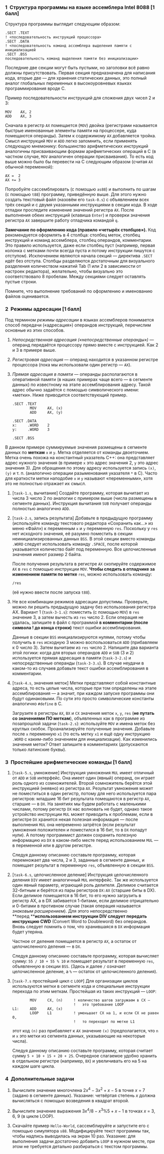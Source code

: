 [//]: <> ( assignment id: 6011 )

### 1  Структура программы на языке ассемблера Intel 8088 [1 балл]

Структура программы выглядит следующим образом:

    .SECT .TEXT
    ! <последовательность инструкций процессора>
    .SECT .DATA
    ! <последовательность команд ассемблера выделения памяти с инициализацией
    .SECT .BSS
    последовательность команд выделения памяти без инициализации>

Последние две секции могут быть пустыми, но заголовки всё равно должны присутствовать. Первая секция предназначена для написания кода, вторые две — для хранения статических данных, это полный аналог глобальных переменных в высокоуровневых языках программирования вроде C.

Пример последовательности инструкций для сложения двух чисел 2 и 3:

    MOV    AX, 2
    ADD    AX, 3

Сначала в регистр `AX` помещается (`MOV`) двойка (регистрами называется быстрые именованные элементы памяти на процессере, куда помещаются операнды). Затем к содержимому `AX` добавляется тройка. Смысл инструкций `MOV` и `ADD` легко запомнить, если применять следующую мнемонику: большинство арифметических инструкций аналогичны присваивающим формам арифметических операций в C (в частном случае, `MOV` аналогичен операции присваивания). То есть код выше можно было бы перевести на C следующим образом (считая `AX` обычной переменной):

    AX =  2
    AX += 3

Попробуйте сассемблировать (с помощью `as88`) и выполнить по шагам (с помощью `t88`) программу, приведённую выше. Для этого нужно создать текстовый файл (назовём его `task-0.s`) с объявлением всех трёх секций и с двумя указанными инструкциями в секции кода. В ходе отладки проследите изменение значений регистра `AX`. После выполнения обеих инструкций (клавиша `Enter`) и проверки значения регистра `AX` завершите работу отладчика командой `q`.

**Замечание по оформлению кода (правило «четырёх столбцов»).** Код
рекомендуется оформлять в 4 столбца: столбец меток, столбец инструкций
и команд ассемблера, столбец операндов, комментарии. Это правило используется,
даже если столбец пуст (например, первая колонка с метками
почти всегда пуста и потому инструкции пишутся с отступом). Исключением
являются начала секций — директива `.SECT` идёт без отступа. Столбцы
разделяются достаточным для визуального разделения количеством нажатий
Tab (1 или 2 в зависимости от настроек редактора), желательно, чтобы визуально 
это соответствовало 8 пробелам. Между секциями следует оставлять пустые строки.

Помните, что выполнение требований по оформлению и именованию файлов оценивается.

### 2  Режимы адресации [1 балл]

Под термином _режимы адресации_ в языках ассемблеров понимается способ передачи («адресация») операндов инструкций, перечислим основные из этих способов.

1.  _Непосредственная адресация («непосредственные операнды»)_ — операнд передаётся процессору прямо вместе с инструкцией. Как 2 и 3 в примере выше.

2.  _Регистровая адресация_ — операнд находится в указанном регистре процессора (пока мы использовали один регистр — `AX`).

3.  _Прямая адресация в памяти_ — операнды располагаются в оперативной памяти
(в наших примерах чаще всего — в сегменте данных) по
известному на этапе ассемблирования адресу. Такой адрес обычно задаётся с помощью символического имени: «метки». Ниже приводится соответствующий пример.

        .SECT .TEXT
                MOV     AX, (x)
                ADD     AX, (y)

        .SECT .DATA
        x:     .WORD    2
        y:     .WORD    3

        .SECT .BSS

В данном примере суммируемые значения размещены в сегменте данных по **меткам** `x` и `y`. Метка отделяется от команды двоеточием. Метка очень похожа на константный указатель C++: она представляет адрес нужного значения (в примере `x` это адрес значения 2, `y` это адрес значения 3). Для обращения по этому адресу используется запись `(x)`, `(y)` и т. п. (аналогично операции разыменования указателя `*` в C). Часто для краткости метки наподобие `x` и `y` называют «переменными», хотя это не полностью отражает их смысл.

1.  [`task-1.s`, вычитание] Создайте программу, которая вычитает из числа 3 число 2 по аналогии с примером выше (числа размещены в сегменте данных). Инструкция вычитания `SUB` получает операнды полностью аналогично `ADD`.

2.  [`task-2.s`, запись результата] Добавьте в предыдущую программу (используйте команду текстового редактора «Сохранить как…» из меню «Файл») к переменным `x` и `y` переменную `res`. Поскольку у `res` нет исходного значения, её разумно поместить в секции неинициализированных данных `BSS`. В этой секции вместо команды `.WORD` следует использовать команду `.SPACE`, после которой указывается количество байт под переменную. Все целочисленные значения имеют размер 2 байта.

    После получения результата в регистре `AX` скопируйте содержимое `AX` в `res` с помощью инструкции `MOV`. **Чтобы следить в отладчике за изменением памяти по метке** `res`, можно использовать команду:

        /res

    (её нужно ввести после запуска `t88`).

3. Не все комбинации режимов адресации допустимы. Проверьте, можно ли решить предыдущую задачу без использования регистра AX. Вариант 1 (`task-3-1.s`): поместить (с помощью `MOV`) в `res` значение 3, а затем вычесть из `res` число 2. Если операция не удалась, запишите в файл с программой **в комментарии (после символа ! до конца строки)** текст ошибки ассемблирования.

    Данные в секции `BSS` инициализируются нулями, потому чтобы получить в `res` исходную 3 можно воспользоваться `ADD` (прибавляем к 0 число 3). Затем вычитаем из `res` число 2. Напишите два варианта этой логики: когда для вторых операндов `ADD` и `SUB` (3 и 2) используется прямая адресация в памяти (`task-3-2.s`) и непосредственные операнды (`task-3-3.s`). В случае неудачи в каком-то из случаев добавьте текст ошибки ассемблирования в комментарии.

4.  [`task-4.s`, значения меток] Метки представляют собой константные адреса, то есть целые числа, которые при том определены на этапе ассемблирования — а значит, при каждом запуске программы они будут одинаковыми. По сути это просто символические константы аналогично `#define` в C.

    Загрузите в регистры `AX`, `BX` и `CX` значения меток `x`, `y`, `res` (**не путать со значениями ПО меткам**), объявленных как в программе из позапрошлой задачи (`task-2.s`): используйте `MOV` и имена меток без круглых скобок. Проанализируйте полученные значения. Добавьте после `x` переменную `x1` (то есть метку `x1` и ещё одну инструкцию `.WORD` с каким-либо значением для инициализации). Как изменились значения меток? Ответ запишите в комментариях (допускаются только латинские буквы).

### 3  Простейшие арифметические команды [1 балл]

1.  [`task-5.s`, умножение] Инструкция умножения `MUL` имеет отличный от `ADD` и `SUB` интерфейс. Она имеет один (явный) операнд, он играет роль одного из сомножителей. Второй сомножитель берётся этой инструкцией (неявно) из регистра `AX`. Результат умножения может не поместиться в один регистр, потому для него используется пара регистров: младшие 16 бит результата помещаются в регистр `AX`, старшие — в `DX`. На занятиях мы будем работать с маленькими числами, потому регистр `DX` нас волновать не будет, однако такое устройство инструкции `MUL` может приводить к проблемам, если в регистре `DX` хранится некая полезная информация — после выполнения `MUL` она непременно затрётся (если результат умножения положителен и поместился в 16 бит, то в `DX` попадут нули). А потому программист должен сохранить полезную информацию из `DX` в каком-либо месте перед использованием `MUL` — в переменной или в другом регистре.

    Следуя данному описанию составьте программу, которая перемножает два числа, 2 и 3, заданные в сегменте данных, и помещает результат в переменную `res`, объявленную в секции `BSS`.

2.  [`task-6.s`, целочисленное деление] Инструкция целочисленного деления `DIV` имеет аналогичный `MUL` интерфейс. Так же используется один явный параметр, играющий роль делителя. Делимое считается 32-битным и берётся из пары регистров `DX:AX` (старшие биты в DX). Если делимое помещается в 16 бит, то его нужно загрузить в регистр AX, а в DX забивается 1-битами, если делимое отрицательно и 0-битами в противном случае (такая операция называется _знаковым расширением_). Для этого непосредственно **перед ****использованием инструкции DIV следует передать инструкцию CWD** (Convert Word to Doubleword) без операндов. Вновь следует помнить о том, что хранившаяся в `DX` информация будет утеряна.

    Частное от деления помещается в регистр `AX`, а остаток от целочисленного деления — в `DX`.

    Следуя данному описанию составьте программу, которая вычисляет сумму: `55 / 10 + 55 % 10` и помещает результат в переменную `res`, объявленную в секции `BSS`. (Здесь и далее `/` означает целочисленное деление, а `%` — остаток от целочисленного деления).

3.  [`task-7.s` простейший цикл с `LOOP`] Для организации циклов используются метки в сегменте кода и специальные инструкции перехода по этим меткам. Простейшая из таких инструкций — `LOOP`:

                MOV     CX, (n)     ! количество шагов загружаем в CX —
                                    !   это требование LOOP
        L1:     ADD     AX, (x)
                LOOP    L1          ! уменьшает CX на 1, и если CX не равен 0,
                                    !   то переходит по метке L1

    этот код `(n)` раз прибавляет к `AX` значение `(x)` (предполагается, что `n` и `x` это метки из сегмента данных, указывающие на некоторые числа).

    Следуя данному описанию составьте программу, которая считает сумму `5 + 10 + 15 + 20 + 25`. Очередное слагаемое удобно хранить в отдельном регистре (например, `BX`) и увеличивать его на 5 на каждом шаге цикла.

### 4  Дополнительные задачи

1.  Вычислите значение многочлена $2x^4 - 3x^2 + x - 5$ в точке _x_ = 7 (задано в сегменте данных). Указание: четвёртая степень _x_ должна вычисляться с помощью возведения в квадрат второй.

2.  Вычислите значение выражения $3x^4 / 8 - x^3 \% 5 + x - 1$ в точках _x_ = 3, 6, 9 (в цикле LOOP).

3.  Скачайте пример `Hello-World`, сассемблируйте и запустите его с помощью симулятора `s88`. Модифицируйте текст программы так, чтобы надпись выводилась на экран 10 раз. Указание: для выполнения задачи достаточно добавить `LOOP` в нужном месте, при этом не требуется детально разбираться с текстом программы.

